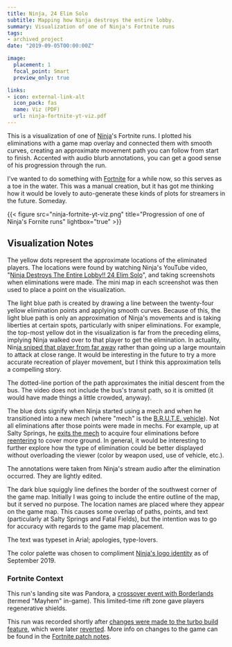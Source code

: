 ```yaml
---
title: Ninja, 24 Elim Solo
subtitle: Mapping how Ninja destroys the entire lobby.
summary: Visualization of one of Ninja's Fortnite runs
tags:
- archived_project
date: "2019-09-05T00:00:00Z"

image:
  placement: 1
  focal_point: Smart
  preview_only: true

links:
- icon: external-link-alt
  icon_pack: fas
  name: Viz (PDF)
  url: ninja-fortnite-yt-viz.pdf
---
```


This is a visualization of one of [Ninja](https://en.wikipedia.org/wiki/Ninja_(streamer))'s Fortnite runs. I plotted his eliminations with a game map overlay and connected them with smooth curves, creating an approximate movement path you can follow from start to finish. Accented with audio blurb annotations, you can get a good sense of his progression through the run.

I've wanted to do something with [Fortnite](https://en.wikipedia.org/wiki/Fortnite) for a while now, so this serves as a toe in the water. This was a manual creation, but it has got me thinking how it would be lovely to auto-generate these kinds of plots for streamers in the future. Someday.

{{< figure src="ninja-fortnite-yt-viz.png" title="Progression of one of Ninja's Fornite runs" lightbox="true" >}}

## Visualization Notes

The yellow dots represent the approximate locations of the eliminated players. The locations were found by watching Ninja's YouTube video, "[Ninja Destroys The Entire Lobby!! 24 Elim Solo](https://youtu.be/2m4pQYAIGL4)", and taking screenshots when eliminations were made. The mini map in each screenshot was then used to place a point on the visualization.

The light blue path is created by drawing a line between the twenty-four yellow elimination points and applying smooth curves. Because of this, the light blue path is only an approximation of Ninja's movements and is taking liberties at certain spots, particularly with sniper eliminations. For example, the top-most yellow dot in the visualization is far from the preceding elims, implying Ninja walked over to that player to get the elimination. In actuality, Ninj[a sniped that player from far away](https://youtu.be/2m4pQYAIGL4?t=587) rather than going up a large mountain to attack at close range. It would be interesting in the future to try a more accurate recreation of player movement, but I think this approximation tells a compelling story.

The dotted-line portion of the path approximates the initial descent from the bus. The video does not include the bus's transit path, so it is omitted (it would have made things a little crowded, anyway).

The blue dots signify when Ninja started using a mech and when he transitioned into a new mech (where "mech" is the [B.R.U.T.E. vehicle](https://gamewith.net/fortnite/article/show/10401)). Not all eliminations after those points were made in mechs. For example, up at Salty Springs, he [exits the mech](https://youtu.be/2m4pQYAIGL4?t=555) to acquire four eliminations before [reentering](https://youtu.be/2m4pQYAIGL4?t=600) to cover more ground. In general, it would be interesting to further explore how the type of elimination could be better displayed without overloading the viewer (color by weapon used, use of vehicle, etc.).

The annotations were taken from Ninja's stream audio after the elimination occurred. They are lightly edited.

The dark blue squiggly line defines the border of the southwest corner of the game map. Initially I was going to include the entire outline of the map, but it served no purpose. The location names are placed where they appear on the game map. This causes some overlap of paths, points, and text (particularly at Salty Springs and Fatal Fields), but the intention was to go for accuracy with regards to the game map placement.

The text was typeset in Arial; apologies, type-lovers.

The color palette was chosen to compliment [Ninja's logo identity](https://www.youtube.com/channel/UCAW-NpUFkMyCNrvRSSGIvDQ) as of September 2019.

###  Fortnite Context

This run's landing site was Pandora, a [crossover event with Borderlands](https://www.epicgames.com/fortnite/en-US/news/mayhem-comes-to-fortnite) (termed "Mayhem" in-game). This limited-time rift zone gave players regenerative shields.

This run was recorded shortly after [changes were made to the turbo build feature](https://www.epicgames.com/fortnite/en-US/patch-notes/v10-20-patch-notes), which were later [reverted](https://www.epicgames.com/fortnite/en-US/news/turbo-build-delay-update). More info on changes to the game can be found in the [Fortnite patch notes](https://www.epicgames.com/fortnite/en-US/news).
